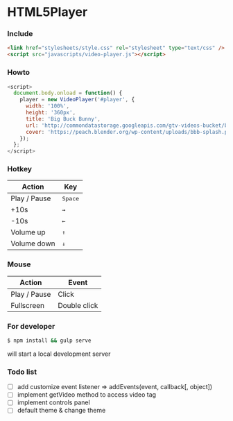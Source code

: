 # HTML5Player

### Include

``` html
<link href="stylesheets/style.css" rel="stylesheet" type="text/css" />
<script src="javascripts/video-player.js"></script>
```

### Howto

``` javascript
<script>
  document.body.onload = function() {
    player = new VideoPlayer('#player', {
      width: '100%',
      height: '360px',
      title: 'Big Buck Bunny',
      url: 'http://commondatastorage.googleapis.com/gtv-videos-bucket/big_buck_bunny_1080p.mp4',
      cover: 'https://peach.blender.org/wp-content/uploads/bbb-splash.png'
    });
  };
</script>
```

### Hotkey

| Action      | Key             |
|-------------|-----------------|
| Play / Pause| <kbd>Space</kbd>|
| +10s        | <kbd>→</kbd>    |
| -10s        | <kbd>←</kbd>    |
| Volume up   | <kbd>↑</kbd>    |
| Volume down | <kbd>↓</kbd>    |

### Mouse

| Action      | Event       |
|-------------|-------------|
| Play / Pause| Click       |
| Fullscreen  | Double click|


### For developer

``` bash
$ npm install && gulp serve
```

will start a local development server

### Todo list
- [ ] add customize event listener => addEvents(event, callback[, object])
- [ ] implement getVideo method to access video tag
- [ ] implement controls panel
- [ ] default theme & change theme